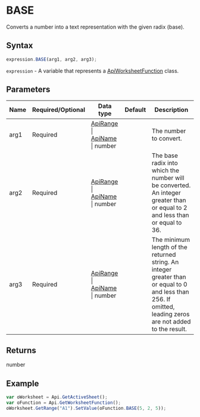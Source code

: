 # BASE

Converts a number into a text representation with the given radix (base).

## Syntax

```javascript
expression.BASE(arg1, arg2, arg3);
```

`expression` - A variable that represents a [ApiWorksheetFunction](../ApiWorksheetFunction.md) class.

## Parameters

| **Name** | **Required/Optional** | **Data type** | **Default** | **Description** |
| ------------- | ------------- | ------------- | ------------- | ------------- |
| arg1 | Required | [ApiRange](../../ApiRange/ApiRange.md) \| [ApiName](../../ApiName/ApiName.md) \| number |  | The number to convert. |
| arg2 | Required | [ApiRange](../../ApiRange/ApiRange.md) \| [ApiName](../../ApiName/ApiName.md) \| number |  | The base radix into which the number will be converted. An integer greater than or equal to 2 and less than or equal to 36. |
| arg3 | Required | [ApiRange](../../ApiRange/ApiRange.md) \| [ApiName](../../ApiName/ApiName.md) \| number |  | The minimum length of the returned string. An integer greater than or equal to 0 and less than 256. If omitted, leading zeros are not added to the result. |

## Returns

number

## Example



```javascript
var oWorksheet = Api.GetActiveSheet();
var oFunction = Api.GetWorksheetFunction();
oWorksheet.GetRange("A1").SetValue(oFunction.BASE(5, 2, 5));
```

